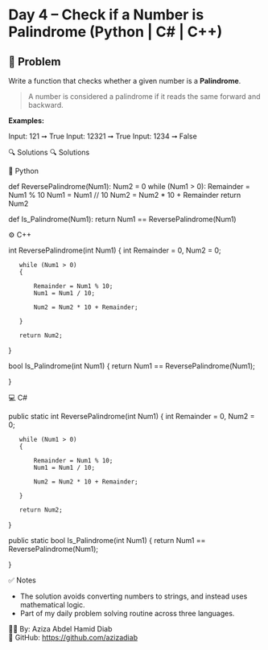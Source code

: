 # Day 4 – Check if a Number is Palindrome (Python | C# | C++)

## 🧠 Problem
Write a function that checks whether a given number is a **Palindrome**.

> A number is considered a palindrome if it reads the same forward and backward.

**Examples:**

Input: 121 ➞ True
Input: 12321 ➞ True
Input: 1234 ➞ False

🔍 Solutions
🔍 Solutions

🐍 Python

def ReversePalindrome(Num1):
    Num2 = 0
    while (Num1 > 0):
        Remainder = Num1 % 10
        Num1 = Num1 // 10
        Num2 = Num2 * 10 + Remainder
    return Num2

def Is_Palindrome(Num1):
    return Num1 == ReversePalindrome(Num1)

⚙️ C++


int ReversePalindrome(int Num1)
   {
     int  Remainder = 0, Num2 = 0;

       while (Num1 > 0)
       {

           Remainder = Num1 % 10;
           Num1 = Num1 / 10;

           Num2 = Num2 * 10 + Remainder;

       }

       return Num2;

   }

bool Is_Palindrome(int Num1)
   {
       return Num1 == ReversePalindrome(Num1);

   }


💻 C#

 public static int ReversePalindrome(int Num1)
   {
     int  Remainder = 0, Num2 = 0;
    

       while (Num1 > 0)
       {

           Remainder = Num1 % 10;
           Num1 = Num1 / 10;

           Num2 = Num2 * 10 + Remainder;
         
       }

       return Num2;
          
   }

   public static bool Is_Palindrome(int Num1)
   {
       return Num1 == ReversePalindrome(Num1);

   }


✅ Notes
- The solution avoids converting numbers to strings, and instead uses mathematical logic.
- Part of my daily problem solving routine across three languages.

👩‍💻 By: Aziza Abdel Hamid Diab  
🔗 GitHub: https://github.com/azizadiab


